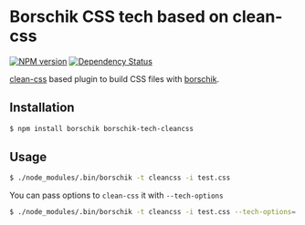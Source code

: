 # Borschik CSS tech based on clean-css
[![NPM version](https://badge.fury.io/js/borschik-tech-cleancss.png)](http://badge.fury.io/js/borschik-tech-cleancss)
[![Dependency Status](https://david-dm.org/doochik/borschik-tech-cleancss.png)](https://david-dm.org/doochik/borschik-tech-cleancss)

[clean-css](https://github.com/jakubpawlowicz/clean-css) based plugin to build CSS files with [borschik](https://github.com/bem/borschik).

## Installation
```sh
$ npm install borschik borschik-tech-cleancss
```
## Usage
```sh
$ ./node_modules/.bin/borschik -t cleancss -i test.css
```

You can pass options to `clean-css` it with `--tech-options`
```sh
$ ./node_modules/.bin/borschik -t cleancss -i test.css --tech-options='{"cleancss":{"noAdvanced":true,"compatibility":true}}'
```

